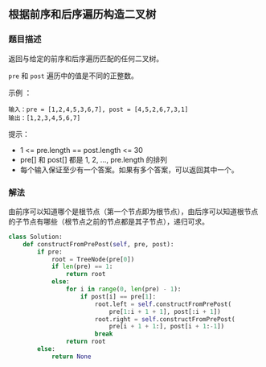 ## 根据前序和后序遍历构造二叉树
### 题目描述

返回与给定的前序和后序遍历匹配的任何二叉树。

 `pre` 和 `post` 遍历中的值是不同的正整数。


示例 ：
```
输入：pre = [1,2,4,5,3,6,7], post = [4,5,2,6,7,3,1]
输出：[1,2,3,4,5,6,7]
```


提示：

- 1 <= pre.length == post.length <= 30
- pre[] 和 post[] 都是 1, 2, ..., pre.length 的排列
- 每个输入保证至少有一个答案。如果有多个答案，可以返回其中一个。

### 解法
由前序可以知道哪个是根节点（第一个节点即为根节点），由后序可以知道根节点的子节点有哪些（根节点之前的节点都是其子节点），递归可求。

```python
class Solution:
    def constructFromPrePost(self, pre, post):
        if pre:
            root = TreeNode(pre[0])
            if len(pre) == 1:
                return root
            else:
                for i in range(0, len(pre) - 1):
                    if post[i] == pre[1]:
                        root.left = self.constructFromPrePost(
                            pre[1:i + 1 + 1], post[:i + 1])
                        root.right = self.constructFromPrePost(
                            pre[i + 1 + 1:], post[i + 1:-1])
                        break
                return root
        else:
            return None
```

